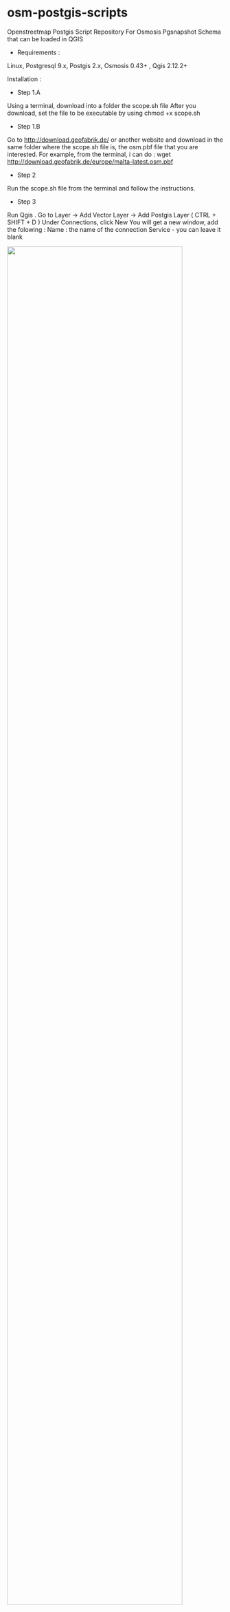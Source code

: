 # osm-postgis-scripts
 Openstreetmap Postgis Script Repository For Osmosis Pgsnapshot Schema that can be loaded in QGIS

- Requirements : 

Linux, Postgresql 9.x, Postgis 2.x, Osmosis 0.43+ , Qgis 2.12.2+

Installation : 

- Step 1.A

Using a terminal, download into a folder the scope.sh file
After you download, set the file to be executable by using 
chmod +x scope.sh

- Step 1.B

Go to http://download.geofabrik.de/ or another website and download in the same folder where the scope.sh file is, the osm.pbf file that you are interested. 
For example, from the terminal, i can do :
wget http://download.geofabrik.de/europe/malta-latest.osm.pbf

- Step 2

Run the scope.sh file from the terminal and follow the instructions. 

- Step 3 

Run Qgis . Go to Layer -> Add Vector Layer -> Add Postgis Layer ( CTRL + SHIFT + D )
Under Connections, click New
You will get a new window, add the folowing : 
Name : the name of the connection
Service - you can leave it blank

<img src="https://cloud.githubusercontent.com/assets/4307137/10105283/251b6868-63ae-11e5-9918-b789d9d682ec.png" width="90%"></img> <img src="https://cloud.githubusercontent.com/assets/4307137/10105290/2a183f3a-63ae-11e5-9380-50d9f6d8afd6.png" width="90%"></img> <img src="https://cloud.githubusercontent.com/assets/4307137/10105284/26aa7ad4-63ae-11e5-88b7-bc523a095c9f.png" width="90%"></img> <img src="https://cloud.githubusercontent.com/assets/4307137/10105288/28698fae-63ae-11e5-8ba7-a62360a8e8a7.png" width="90%"></img> <img src="https://cloud.githubusercontent.com/assets/4307137/10105283/251b6868-63ae-11e5-9918-b789d9d682ec.png" width="90%"></img> <img src="https://cloud.githubusercontent.com/assets/4307137/10105290/2a183f3a-63ae-11e5-9380-50d9f6d8afd6.png" width="90%"></img> 
